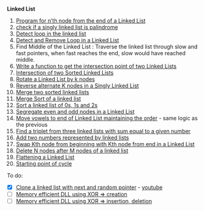 **Linked List**

1. [Program for n’th node from the end of a Linked List](https://www.geeksforgeeks.org/nth-node-from-the-end-of-a-linked-list/)
2. [check if a singly linked list is palindrome](https://www.geeksforgeeks.org/function-to-check-if-a-singly-linked-list-is-palindrome/)
3. [Detect loop in the linked list](https://www.geeksforgeeks.org/detect-loop-in-a-linked-list/)
4. [Detect and Remove Loop in a Linked List](https://www.geeksforgeeks.org/detect-and-remove-loop-in-a-linked-list/)
5. Find Middle of the Linked List : Traverse the linked list through slow and fast pointers, when fast reaches the end, slow would have reached middle.
6. [Write a function to get the intersection point of two Linked Lists](https://www.geeksforgeeks.org/write-a-function-to-get-the-intersection-point-of-two-linked-lists/)
7. [Intersection of two Sorted Linked Lists](https://www.geeksforgeeks.org/intersection-of-two-sorted-linked-lists/)
8. [Rotate a Linked List by k nodes](https://www.geeksforgeeks.org/rotate-a-linked-list/)
9. [Reverse alternate K nodes in a Singly Linked List](https://www.geeksforgeeks.org/reverse-alternate-k-nodes-in-a-singly-linked-list/)
10. [Merge two sorted linked lists](https://www.geeksforgeeks.org/merge-two-sorted-linked-lists/)
11. [Merge Sort of a linked list](https://www.geeksforgeeks.org/merge-sort-for-linked-list/)
12. [Sort a linked list of 0s, 1s and 2s](https://www.geeksforgeeks.org/sort-a-linked-list-of-0s-1s-or-2s/)
13. [Segregate even and odd nodes in a Linked List](https://www.geeksforgeeks.org/segregate-even-and-odd-elements-in-a-linked-list/)
14. [Move vowels to end of Linked List maintaining the order](https://www.geeksforgeeks.org/arrange-consonants-vowels-nodes-linked-list/) - same logic as the previous
15. [Find a triplet from three linked lists with sum equal to a given number](https://www.geeksforgeeks.org/find-a-triplet-from-three-linked-lists-with-sum-equal-to-a-given-number/)
16. [Add two numbers represented by linked lists](https://www.geeksforgeeks.org/sum-of-two-linked-lists/)
17. [Swap Kth node from beginning with Kth node from end in a Linked List](https://www.geeksforgeeks.org/swap-kth-node-from-beginning-with-kth-node-from-end-in-a-linked-list/)
18. [Delete N nodes after M nodes of a linked list](https://www.geeksforgeeks.org/delete-n-nodes-after-m-nodes-of-a-linked-list/)
19. [Flattening a Linked List](https://www.geeksforgeeks.org/flattening-a-linked-list/)
20. [Starting point of cycle](https://youtu.be/QfbOhn0WZ88)

To do:

- [x] [Clone a linked list with next and random pointer](https://www.geeksforgeeks.org/a-linked-list-with-next-and-arbit-pointer/) - [youtube](https://youtu.be/VNf6VynfpdM)
- [ ] [Memory efficient DLL using XOR => creation](https://www.geeksforgeeks.org/xor-linked-list-a-memory-efficient-doubly-linked-list-set-1/)
- [ ] [Memory efficient DLL using XOR => insertion, deletion](https://www.geeksforgeeks.org/xor-linked-list-a-memory-efficient-doubly-linked-list-set-2/)